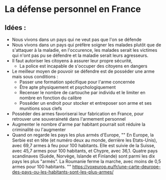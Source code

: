 # La défense personnel en France

## Idées :
- Nous vivons dans un pays qui ne veut pas que l'on se défende
- Nous vivons dans un pays qui préfère soigner les malades plutôt que de s'attaquer à la maladie, en l'occurence, les malades serait les victimes qui n'ont pas pu se défendre et la maladie serait leurs agresseurs.
- Il faut autoriser les citoyens à assurer leur propre sécurité,
	- La police est incapable de s'occuper des citoyens en dangers
- Le meilleur moyen de pouvoir se défendre est de posséder une arme mais sous conditions :
	- Passer une formation spécifique pour l'arme concernée
	- Être apte physiquement et psychologiquement
	- Recenser le nombre de cartouche par individu et le limiter en nombre en fonction du calibre
	- Posséder un endroit pour stocker et entreposer son arme et ses munitions sous clefs 
- Posséder des armes favoriserai leur fabrication en France, pour retrouver une souveraineté dans l'armement personnel
- Augmenter le nombre d'arme par habitant pourrait soit réduire la criminalité ou l'augmenter
- Quand on regarde les pays les plus armés d'Europe, 
"" 
En Europe, la Serbie est en tête (et numéro deux au monde, derrière les Etats-Unis), avec 69,7 armes à feu pour 100 habitants. Elle est suivie de la Suisse, avec 45,7 armes pour 100 habitants, et Chypre, avec 36,1. Quatre pays scandinaves (Suède, Norvège, Islande et Finlande) sont parmi les dix pays les plus "armés". La Roumanie ferme la marche, avec moins de 0,5 armes pour 100 habitants.
"" https://voxeurop.eu/fr/une-carte-deurope-des-pays-ou-les-habitants-sont-les-plus-armes/
